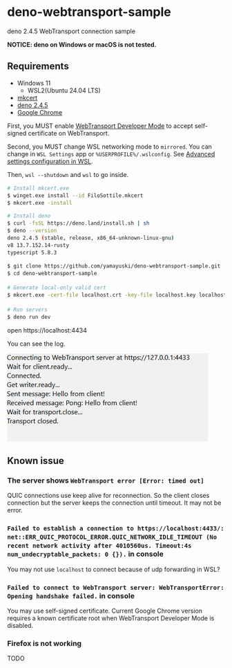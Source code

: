 # deno-webtransport-sample

deno 2.4.5 WebTransport connection sample

**NOTICE: deno on Windows or macOS is not tested.**

## Requirements

- Windows 11
  - WSL2(Ubuntu 24.04 LTS)
- [mkcert](https://github.com/FiloSottile/mkcert)
- [deno 2.4.5](https://deno.com/)
- [Google Chrome](https://www.google.com/chrome/)

First, you MUST enable
[WebTransport Developer Mode](chrome://flags/#webtransport-developer-mode) to
accept self-signed certificate on WebTransport.

Second, you MUST change WSL networking mode to `mirrored`. You can change in
`WSL Settings` app or `%USERPROFILE%/.wslconfig`. See
[Advanced settings configuration in WSL](https://learn.microsoft.com/windows/wsl/wsl-config).

Then, `wsl --shutdown` and `wsl` to go inside.

```sh
# Install mkcert.exe
$ winget.exe install --id FiloSottile.mkcert
$ mkcert.exe -install
```

```sh
# Install deno
$ curl -fsSL https://deno.land/install.sh | sh
$ deno --version
deno 2.4.5 (stable, release, x86_64-unknown-linux-gnu)
v8 13.7.152.14-rusty
typescript 5.8.3
```

```sh
$ git clone https://github.com/yamayuski/deno-webtransport-sample.git
$ cd deno-webtransport-sample

# Generate local-only valid cert
$ mkcert.exe -cert-file localhost.crt -key-file localhost.key localhost 127.0.0.1

# Run servers
$ deno run dev
```

open https://localhost:4434

You can see the log.

![](./sample.png)

## Known issue

### The server shows `WebTransport error [Error: timed out]`

QUIC connections use keep alive for reconnection. So the client closes
connection but the server keeps the connection until timeout. It may not be
error.

### `Failed to establish a connection to https://localhost:4433/: net::ERR_QUIC_PROTOCOL_ERROR.QUIC_NETWORK_IDLE_TIMEOUT (No recent network activity after 4010560us. Timeout:4s num_undecryptable_packets: 0 {}).` in console

You may not use `localhost` to connect because of udp forwarding in WSL?

### `Failed to connect to WebTransport server: WebTransportError: Opening handshake failed.` in console

You may use self-signed certificate. Current Google Chrome version requires a
known certificate root when WebTransport Developer Mode is disabled.

### Firefox is not working

TODO
